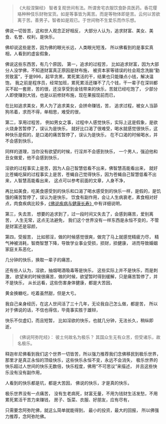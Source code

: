 > 《大般涅槃经》
> 智者复观世间有法。所谓舍宅衣服饮食卧具医药。香花璎珞种种伎乐财物宝货。如是等事皆为离苦。而是等物体即是苦。云何以苦欲离于苦。善男子。智者如是观已。于世间物不生爱乐而作乐想。

佛说一切皆苦，这和世人观念正好相反，
大部分人认为，追求财富、美女、美食、名誉、权利，是快乐，

佛却说这些是苦，因为佛的眼光长远，人类眼光短浅，
所以佛看到的是事实真相，人看到的虚妄假象，

佛说这些东西苦，有几个原因，
第一，追求的过程苦，
比如追求财富，因为大部分人没学佛，不知道财富真正原因是财布施，
被资本家等错误的社会观念洗脑“勤劳致富”，于是996，起早贪黑，累死累活的干，结果也只能赚点小钱，解决温饱，
我之前是程序员，经常加班，累死累活还赚不了几个钱，干一辈子在深圳都买不起一套房，苦的很，还没享受到金钱带来的快乐，苦就已经吃饱了，
少部分人即使赚到大钱，也是以前修财布施，现在果报现前而已，

在比如追求美女，男人为了追求美女，会拼命赚钱，苦，
追求过程，被女人当舔狗吊着，求而不得，单相思，难受的很，

第二，享用过程苦，
例如男女之事，过程中人感觉快乐，实际上这是假象，是欲火烧身苦暂停了，误认为是快乐，
就好比口渴了很难受，喝水就感觉很快乐，这种快乐是假的，是口渴的痛苦暂停了，误认为是快乐，
在不口渴的时候喝水，并不会感到快乐，

同样的道理，当你没有欲望的时候，行淫并不会感到快乐，
一个男人，强迫他和丑女做爱，他不会感到快乐，

淫欲的过程事实上是苦，因为人自己智慧低看不出来，佛智慧高能看出来，
就好比苍蝇吃屎的过程事实上是苦，苍蝇自己觉得快乐，因为苍蝇自己智慧低看不出来，人智慧高能看出来，
这点可以参考前面的文章，人身不净，

再比如美食，吃美食感受到的快乐和口渴了喝水感受到的快乐一样，是假的，是饥饿的痛苦暂停了，误认为是快乐，
饮食有副作用，会让人生病衰老，素食相对好点，肉食疾病比较多，[《佛说疾病与健康长寿》](https://www.kancloud.cn/luojiangtao/foshuojiankang)中有详细说明，

第三，失去苦，
想要的追求到了，过一段时间又失去了，会感到痛苦，爱别离苦，
人生无常，这点无法避免，
我们这个世界没有一样东西是永恒不变的，不管是财富还是容颜，

第四，受报苦，
比如邪淫，做的时候感觉很爽，做完了马上就感觉精疲力尽，
精气神被消耗，智商智慧下降，导致学业事业受损，损财，损健康，
进而导致婚姻家庭关系恶化，

几分钟的快乐，换取一辈子的痛苦，

还有些人认为，淫欲，抽烟喝酒吸毒等是快乐，
这些实际上并不是快乐，而是刺激，
欲望来的时候很痛苦，做的时候，欲望暂时得到缓解，只是痛苦暂停了，并不是快乐，
从长远看，这些伤害身体健康，都是大苦因，

黄金换糖吃，吃着虽然甜，但是大亏。

我自己亲身经历，在这人世间活了三十几年，无论我自己怎么做，都是苦，
所以对于佛说的话，不信也得信，毕竟事实胜于雄辩，

快乐不仅虚幻，而且短暂，
比如淫欲的快乐，也就几分钟，无法长久，稍纵即逝，

> 《佛说阿弥陀经》：
> 彼土何故名为极乐？
> 其国众生无有众苦，但受诸乐，故名极乐。

释迦牟尼佛看到我们这个世界一切皆苦，所以强力推荐我们念佛移民到极乐世界，
那里才是真正永恒的顶级快乐，这些快乐永恒不变，永远不会消失，
极乐世界的快乐超过人世间的快乐无数倍，快乐程度，佛用“不可思议”来描述，
并且这些快乐没有没有副作用，

人看到的快乐都是坑，都是大苦因，
佛说的快乐，才是真的快乐，

极乐世界没有一点痛苦，
没有生老病死，财富无量，不用为钱财生活发愁，不用累死累活干苦力来赚钱，
房子、饭菜、衣服、好朋友，应有尽有，

只需要念阿弥陀佛，就这么简单就能得到，
最小的投资，最大的回报，
所以佛强力推荐，念阿弥陀佛。



